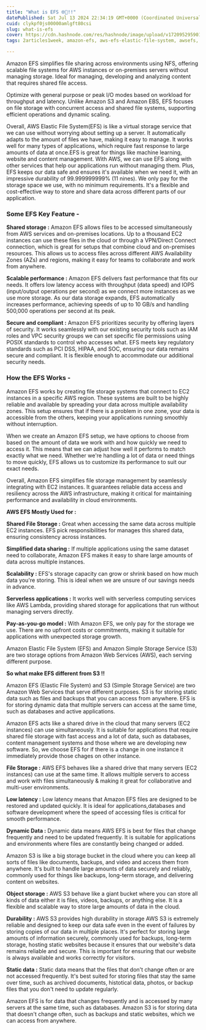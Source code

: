 ```yaml
---
title: "What is EFS 🌐📂!!"
datePublished: Sat Jul 13 2024 22:34:19 GMT+0000 (Coordinated Universal Time)
cuid: clykpf0js00000amlgft80csi
slug: what-is-efs
cover: https://cdn.hashnode.com/res/hashnode/image/upload/v1720952959016/d6e2d3db-7f73-4136-844a-bd59ea9a55f0.jpeg
tags: 2articles1week, amazon-efs, aws-efs-elastic-file-system, awsefs, efsvss3

---
```


Amazon EFS simplifies file sharing across environments using NFS, offering scalable file systems for AWS instances or on-premises servers without managing storage. Ideal for managing, developing and analyzing content that requires shared file access.

Optimize with general purpose or peak I/O modes based on workload for throughput and latency. Unlike Amazon S3 and Amazon EBS, EFS focuses on file storage with concurrent access and shared file systems, supporting efficient operations and dynamic scaling.

Overall, AWS Elastic File System(EFS) is like a virtual storage service that we can use without worrying about setting up a server. It automatically adapts to the amount of files we have, making it easy to manage. It works well for many types of applications, which require fast response to large amounts of data at once.EFS is great for things like machine learning, website and content management. With AWS, we can use EFS along with other services that help our applications run without managing them. Plus, EFS keeps our data safe and ensures it's available when we need it, with an impressive durability of 99.999999999% (11 nines). We only pay for the storage space we use, with no minimum requirements. It's a flexible and cost-effective way to store and share data across different parts of our application.

### Some EFS Key Feature -

**Shared storage :** Amazon EFS allows files to be accessed simultaneously from AWS services and on-premises locations. Up to a thousand EC2 instances can use these files in the cloud or through a VPN/Direct Connect connection, which is great for setups that combine cloud and on-premises resources. This allows us to access files across different AWS Availability Zones (AZs) and regions, making it easy for teams to collaborate and work from anywhere.

**Scalable performance :** Amazon EFS delivers fast performance that fits our needs. It offers low latency access with throughput (data speed) and IOPS (input/output operations per second) as we connect more instances as we use more storage. As our data storage expands, EFS automatically increases performance, achieving speeds of up to 10 GB/s and handling 500,000 operations per second at its peak.

**Secure and compliant :** Amazon EFS prioritizes security by offering layers of security. It works seamlessly with our existing security tools such as IAM roles and VPC security groups we can set specific file permissions using POSIX standards to control who accesses what. EFS meets key regulatory standards such as PCI DSS, HIPAA, and SOC, ensuring our data remains secure and compliant. It is flexible enough to accommodate our additional security needs.

### How the EFS Works -

Amazon EFS works by creating file storage systems that connect to EC2 instances in a specific AWS region. These systems are built to be highly reliable and available by spreading your data across multiple availability zones. This setup ensures that if there is a problem in one zone, your data is accessible from the others, keeping your applications running smoothly without interruption.

When we create an Amazon EFS setup, we have options to choose from based on the amount of data we work with and how quickly we need to access it. This means that we can adjust how well it performs to match exactly what we need. Whether we're handling a lot of data or need things to move quickly, EFS allows us to customize its performance to suit our exact needs.

Overall, Amazon EFS simplifies file storage management by seamlessly integrating with EC2 instances. It guarantees reliable data access and resiliency across the AWS infrastructure, making it critical for maintaining performance and availability in cloud environments.

**AWS EFS Mostly Used for :**

**Shared File Storage :** Great when accessing the same data across multiple EC2 instances. EFS pick responsibilities for manages this shared data, ensuring consistency across instances.

**Simplified data sharing :** If multiple applications using the same dataset need to collaborate, Amazon EFS makes it easy to share large amounts of data across multiple instances.

**Scalability :** EFS's storage capacity can grow or shrink based on how much data you're storing. This is ideal when we are unsure of our savings needs in advance.

**Serverless applications :** It works well with serverless computing services like AWS Lambda, providing shared storage for applications that run without managing servers directly.

**Pay-as-you-go model :** With Amazon EFS, we only pay for the storage we use. There are no upfront costs or commitments, making it suitable for applications with unexpected storage growth.

Amazon Elastic File System (EFS) and Amazon Simple Storage Service (S3) are two storage options from Amazon Web Services (AWS), each serving different purpose.

**So what make EFS different from S3 !!**

Amazon EFS (Elastic File System) and S3 (Simple Storage Service) are two Amazon Web Services that serve different purposes. S3 is for storing static data such as files and backups that you can access from anywhere. EFS is for storing dynamic data that multiple servers can access at the same time, such as databases and active applications.

Amazon EFS acts like a shared drive in the cloud that many servers (EC2 instances) can use simultaneously. It is suitable for applications that require shared file storage with fast access and a lot of data, such as databases, content management systems and those where we are developing new software. So, we choose EFS for if there is a change in one instance it immediately provide those chages on other instance.

**File Storage :** AWS EFS behaves like a shared drive that many servers (EC2 instances) can use at the same time. It allows multiple servers to access and work with files simultaneously & making it great for collaborative and multi-user environments.

**Low latency :** Low latency means that Amazon EFS files are designed to be restored and updated quickly. It is ideal for applications,databases and software development where the speed of accessing files is critical for smooth performance.

**Dynamic Data :** Dynamic data means AWS EFS is best for files that change frequently and need to be updated frequently. It is suitable for applications and environments where files are constantly being changed or added.

Amazon S3 is like a big storage bucket in the cloud where you can keep all sorts of files like documents, backups, and video and access them from anywhere. It's built to handle large amounts of data securely and reliably, commonly used for things like backups, long-term storage, and delivering content on websites.

**Object storage :** AWS S3 behave like a giant bucket where you can store all kinds of data either it is files, videos, backups, or anything else. It is a flexible and scalable way to store large amounts of data in the cloud.

**Durability :** AWS S3 provides high durability in storage AWS S3 is extremely reliable and designed to keep our data safe even in the event of failures by storing copies of our data in multiple places. It's perfect for storing large amounts of information securely, commonly used for backups, long-term storage, hosting static websites because it ensures that our website's data remains reliable and secure. This is important for ensuring that our website is always available and works correctly for visitors.

**Static data :** Static data means that the files that don't change often or are not accessed frequently. It's best suited for storing files that stay the same over time, such as archived documents, histotical data, photos, or backup files that you don't need to update regularly.

Amazon EFS is for data that changes frequently and is accessed by many servers at the same time, such as databases. Amazon S3 is for storing data that doesn't change often, such as backups and static websites, which we can access from anywhere.
